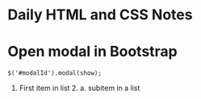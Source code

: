# Daily HTML and CSS Notes

# Open modal in Bootstrap

    $('#modalId').modal(show);

1. First item in list
	2. a. subitem in a list 

<!--stackedit_data:
eyJwcm9wZXJ0aWVzIjoiZXh0ZW5zaW9uczpcbiAgcHJlc2V0Oi
Bjb21tb25tYXJrXG4iLCJoaXN0b3J5IjpbMTQ1MTYyNDcxNyw2
NTMyNzU2MTFdfQ==
-->
